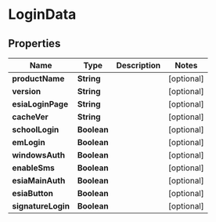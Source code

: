 # LoginData

## Properties
Name | Type | Description | Notes
------------ | ------------- | ------------- | -------------
**productName** | **String** |  |  [optional]
**version** | **String** |  |  [optional]
**esiaLoginPage** | **String** |  |  [optional]
**cacheVer** | **String** |  |  [optional]
**schoolLogin** | **Boolean** |  |  [optional]
**emLogin** | **Boolean** |  |  [optional]
**windowsAuth** | **Boolean** |  |  [optional]
**enableSms** | **Boolean** |  |  [optional]
**esiaMainAuth** | **Boolean** |  |  [optional]
**esiaButton** | **Boolean** |  |  [optional]
**signatureLogin** | **Boolean** |  |  [optional]

